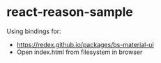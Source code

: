 # react-reason-sample

Using bindings for: 
- https://redex.github.io/packages/bs-material-ui
- Open index.html from filesystem in browser